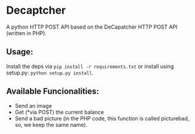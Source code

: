 # Decaptcher

A python HTTP POST API based on the DeCapatcher HTTP POST API \(written in PHP\).

## Usage:

Install the deps via ```pip install -r requirements.txt``` or install using setup.py: ```python setup.py install```.

## Available Funcionalities:

* Send an image
* Get (*via POST) the current balance
* Send a bad picture (in the PHP code, this function is called picturebad, so, we keep the same name).
